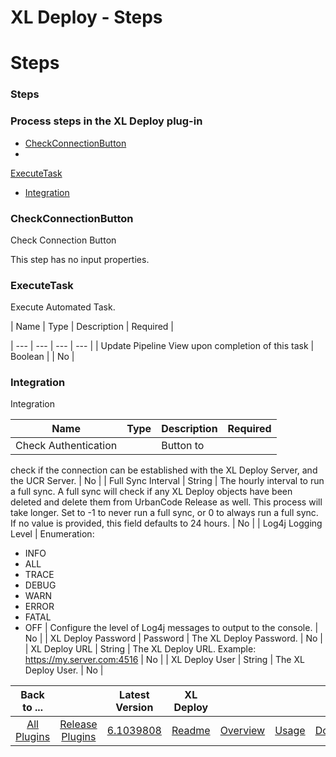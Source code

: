 
XL Deploy - Steps
=================

# Steps


### Steps




### Process steps in the XL Deploy plug-in

* [CheckConnectionButton](#checkconnectionbutton)
*
[ExecuteTask](#executetask)
* [Integration](#integration)


### CheckConnectionButton

Check Connection Button

This
step has no input properties.

### ExecuteTask

Execute Automated Task.


| Name | Type | Description | Required |

| --- | --- | --- | --- |
| Update Pipeline View upon completion of this task | Boolean |  | No |

### Integration


Integration


| Name | Type | Description                                                                                                          | Required |
| ---- | ---- | -------------------------------------------------------------------------------------------------------------------- | -------- |
| Check Authentication |  | Button to
check if the connection can be established with the XL Deploy Server, and the UCR Server.
| No |
| Full Sync Interval
| String | The hourly interval to run a full sync. A full sync will check if any XL Deploy objects have been deleted
and delete them from UrbanCode Release as well. This process will take longer. Set to -1 to never run a full sync, or 0
to always run a full sync. If no value is provided, this field defaults to 24 hours.
| No |
| Log4j Logging Level |
Enumeration:
* INFO
* ALL
* TRACE
* DEBUG
* WARN
* ERROR
* FATAL
* OFF
| Configure the level of Log4j messages to
output to the console. | No |
| XL Deploy Password | Password | The XL Deploy Password. | No |
| XL Deploy URL | String
| The XL Deploy URL. Example: https://my.server.com:4516 | No |
| XL Deploy User | String | The XL Deploy User. | No |



|Back to ...||Latest Version|XL Deploy ||||
| :---: | :---: | :---: | :---: | :---: | :---: | :---: |
|[All Plugins](../../index.md)|[Release Plugins](../README.md)|[6.1039808](https://raw.githubusercontent.com/UrbanCode/IBM-UCR-PLUGINS/main/files/ucr-xl-deploy/plugins-ucr-xl-deploy-6.1039808.zip)|[Readme](README.md)|[Overview](overview.md)|[Usage](usage.md)|[Downloads](downloads.md)|
